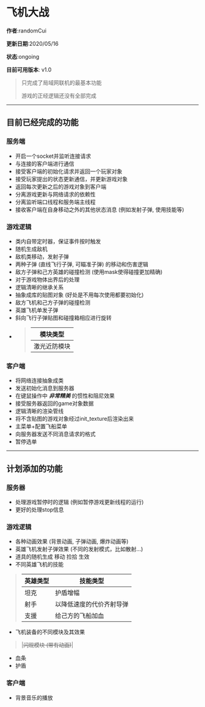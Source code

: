 # 飞机大战
**作者**:randomCui

**更新日期**:2020/05/16

**状态**:ongoing

**目前可用版本**: v1.0

> 只完成了局域网联机的最基本功能
> 
> 游戏的正经逻辑还没有全部完成
____________________

## 目前已经完成的功能
### 服务端
- 开启一个socket并监听连接请求
- 与连接的客户端进行通信 
- 接受客户端的初始化请求并返回一个玩家对象 
- 接受玩家提出的状态更新通信，并更新游戏对象 
- 返回每次更新之后的游戏对象到客户端 
- 分离游戏更新与网络请求的依赖性
- 分离监听端口线程和服务端主线程
- 接收客户端在自身移动之外的其他状态消息 (例如发射子弹, 使用技能等)

### 游戏逻辑
- 类内自带定时器，保证事件按时触发
- 随机生成敌机
- 敌机类移动，发射子弹
- 两种子弹 (直线飞行子弹, 可瞄准子弹) 的移动和伤害逻辑
- 敌方子弹和己方英雄的碰撞检测 (使用mask使得碰撞更加精确)
- 对于游戏物体出界后的处理
- 逻辑清晰的继承关系
- 抽象成库的贴图对象 (好处是不用每次使用都要初始化)
- 敌方飞机和己方子弹的碰撞检测
- 英雄飞机单发子弹
- 斜向飞行子弹贴图和碰撞箱相应进行旋转
- > |模块类型|
  > |------|
  > |激光近防模块|

### 客户端
- 将网络连接抽象成类
- 发送初始化消息到服务器
- 在键鼠操作中 ***非常精美*** 的惯性和阻尼效果
- 接受服务器返回的game对象数据
- 逻辑清晰的渲染管线
- 将不含贴图的游戏对象经过init_texture后渲染出来
- 主菜单+配置飞船菜单
- 向服务器发送不同消息请求的格式
- 暂停选单

____________________________________
## 计划添加的功能
### 服务器
- 处理游戏暂停时的逻辑 (例如暂停游戏更新线程的运行)
- 更好的处理stop信息

### 游戏逻辑
- 各种动画效果 (背景动画, 子弹动画, 爆炸动画等)
- 英雄飞机发射子弹效果 (不同的发射模式，比如散射...)
- 道具的随机生成 移动 捡拾 生效
- 不同英雄飞机的技能
>|英雄类型|技能类型|
> |------|------|
> |坦克|护盾增幅|
> |射手|以降低速度的代价齐射导弹
> |支援|给己方的飞船加血
- 飞机装备的不同模块及其效果
> |~~闪现模块 (带有动画)~~|
- 血条
- 护盾

### 客户端
- 背景音乐的播放
